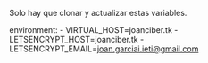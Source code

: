 Solo hay que clonar y actualizar estas variables.


environment:
      - VIRTUAL_HOST=joanciber.tk
      - LETSENCRYPT_HOST=joanciber.tk
      - LETSENCRYPT_EMAIL=joan.garciai.ieti@gmail.com
